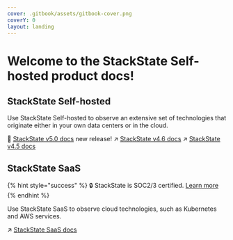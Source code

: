 ```yaml
---
cover: .gitbook/assets/gitbook-cover.png
coverY: 0
layout: landing
---
```


# Welcome to the StackState Self-hosted product docs!

## StackState Self-hosted

Use StackState Self-hosted to observe an extensive set of technologies that originate either in your own data centers or in the cloud.

🚀 [StackState v5.0 docs](README-v50.md) new release!
↗️ [StackState v4.6 docs](https://docs.stackstate.com/v/4.6/)
↗️ [StackState v4.5 docs](https://docs.stackstate.com/v/4.5/)

## StackState SaaS

{% hint style="success" %}
🔒 StackState is SOC2/3 certified. [Learn more](https://www.stackstate.com/compliance)
{% endhint %}

Use StackState SaaS to observe cloud technologies, such as Kubernetes and AWS services. 

↗️ [StackState SaaS docs](https://docs.stackstate.com/v/stackstate-saas/)
